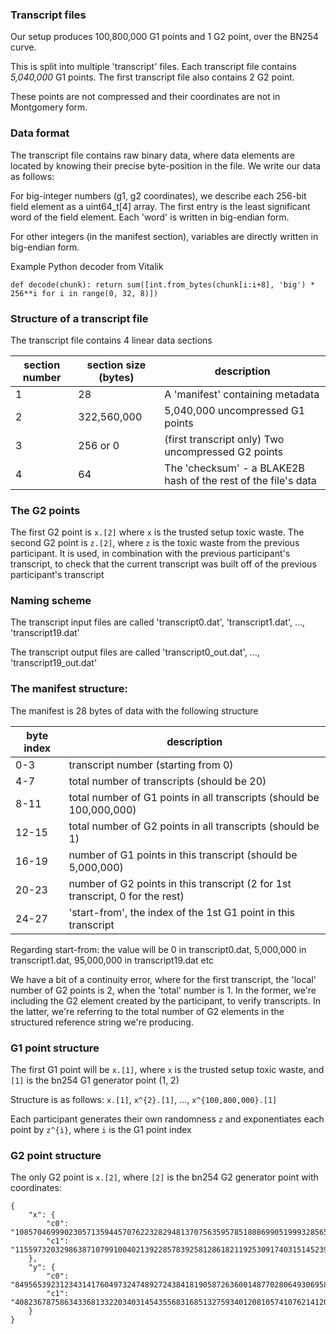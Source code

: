 ### Transcript files

Our setup produces 100,800,000 G1 points and 1 G2 point, over the BN254 curve.

This is split into multiple 'transcript' files. Each transcript file contains *5,040,000* G1 points. The first transcript file also contains 2 G2 point.

These points are not compressed and their coordinates are not in Montgomery form.

### Data format

The transcript file contains raw binary data, where data elements are located by knowing their precise byte-position in the file. We write our data as follows:

For big-integer numbers (g1, g2 coordinates), we describe each 256-bit field element as a uint64_t[4] array. The first entry is the least significant word of the field element. Each 'word' is written in big-endian form.

For other integers (in the manifest section), variables are directly written in big-endian form.

Example Python decoder from Vitalik

```
def decode(chunk): return sum([int.from_bytes(chunk[i:i+8], 'big') * 256**i for i in range(0, 32, 8)])
```

### Structure of a transcript file

The transcript file contains 4 linear data sections

| section number | section size (bytes) | description |
| --- | --- | --- |
| 1 | 28 | A 'manifest' containing metadata |
| 2 | 322,560,000 | 5,040,000 uncompressed G1 points |
| 3 | 256 or 0 | (first transcript only) Two uncompressed G2 points |
| 4 | 64 | The 'checksum' - a BLAKE2B hash of the rest of the file's data |

### The G2 points

The first G2 point is `x.[2]` where `x` is the trusted setup toxic waste.
The second G2 point is `z.[2]`, where `z` is the toxic waste from the previous participant. It is used, in combination with the previous participant's transcript, to check that the current transcript was built off of the previous participant's transcript

### Naming scheme

The transcript input files are called 'transcript0.dat', 'transcript1.dat', ..., 'transcript19.dat'

The transcript output files are called 'transcript0_out.dat', ..., 'transcript19_out.dat'

### The manifest structure:

The manifest is 28 bytes of data with the following structure

| byte index | description |
| --- | --- |
|0-3 | transcript number (starting from 0) |
|4-7 | total number of transcripts (should be 20) |
|8-11 | total number of G1 points in all transcripts (should be 100,000,000) |
|12-15 | total number of G2 points in all transcripts (should be 1) |
|16-19 | number of G1 points in this transcript (should be 5,000,000) |
|20-23 | number of G2 points in this transcript (2 for 1st transcript, 0 for the rest) |
|24-27 | 'start-from', the index of the 1st G1 point in this transcript |

Regarding start-from: the value will be 0 in transcript0.dat, 5,000,000 in transcript1.dat, 95,000,000 in transcript19.dat etc  

We have a bit of a continuity error, where for the first transcript, the 'local' number of G2 points is 2, when the 'total' number is 1. In the former, we're including the G2 element created by the participant, to verify transcripts. In the latter, we're referring to the total number of G2 elements in the structured reference string we're producing.

### G1 point structure

The first G1 point will be `x.[1]`, where `x` is the trusted setup toxic waste, and `[1]` is the bn254 G1 generator point (1, 2)

Structure is as follows: `x.[1]`, `x^{2}.[1]`, ..., `x^{100,800,000}.[1]`  

Each participant generates their own randomness `z` and exponentiates each point by `z^{i}`, where `i` is the G1 point index

### G2 point structure

The only G2 point is `x.[2]`, where `[2]` is the bn254 G2 generator point with coordinates:

```
{
    "x": {
        "c0": "10857046999023057135944570762232829481370756359578518086990519993285655852781",
        "c1": "11559732032986387107991004021392285783925812861821192530917403151452391805634"
    },
    "y": {
        "c0": "8495653923123431417604973247489272438418190587263600148770280649306958101930",
        "c1": "4082367875863433681332203403145435568316851327593401208105741076214120093531"
    }
}
```
